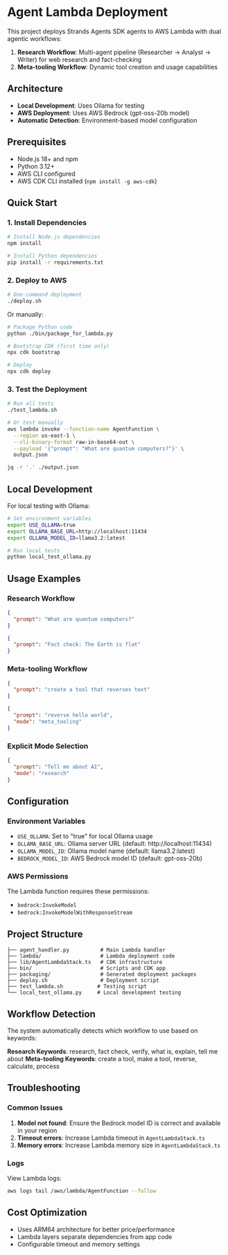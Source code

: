 # Agent Lambda Deployment

This project deploys Strands Agents SDK agents to AWS Lambda with dual agentic workflows:

1. **Research Workflow**: Multi-agent pipeline (Researcher → Analyst → Writer) for web research and fact-checking
2. **Meta-tooling Workflow**: Dynamic tool creation and usage capabilities

## Architecture

- **Local Development**: Uses Ollama for testing
- **AWS Deployment**: Uses AWS Bedrock (gpt-oss-20b model)
- **Automatic Detection**: Environment-based model configuration

## Prerequisites

- Node.js 18+ and npm
- Python 3.12+
- AWS CLI configured
- AWS CDK CLI installed (`npm install -g aws-cdk`)

## Quick Start

### 1. Install Dependencies

```bash
# Install Node.js dependencies
npm install

# Install Python dependencies
pip install -r requirements.txt
```

### 2. Deploy to AWS

```bash
# One-command deployment
./deploy.sh
```

Or manually:

```bash
# Package Python code
python ./bin/package_for_lambda.py

# Bootstrap CDK (first time only)
npx cdk bootstrap

# Deploy
npx cdk deploy
```

### 3. Test the Deployment

```bash
# Run all tests
./test_lambda.sh

# Or test manually
aws lambda invoke --function-name AgentFunction \
  --region us-east-1 \
  --cli-binary-format raw-in-base64-out \
  --payload '{"prompt": "What are quantum computers?"}' \
  output.json

jq -r '.' ./output.json
```

## Local Development

For local testing with Ollama:

```bash
# Set environment variables
export USE_OLLAMA=true
export OLLAMA_BASE_URL=http://localhost:11434
export OLLAMA_MODEL_ID=llama3.2:latest

# Run local tests
python local_test_ollama.py
```

## Usage Examples

### Research Workflow

```json
{
  "prompt": "What are quantum computers?"
}
```

```json
{
  "prompt": "Fact check: The Earth is flat"
}
```

### Meta-tooling Workflow

```json
{
  "prompt": "create a tool that reverses text"
}
```

```json
{
  "prompt": "reverse hello world",
  "mode": "meta_tooling"
}
```

### Explicit Mode Selection

```json
{
  "prompt": "Tell me about AI",
  "mode": "research"
}
```

## Configuration

### Environment Variables

- `USE_OLLAMA`: Set to "true" for local Ollama usage
- `OLLAMA_BASE_URL`: Ollama server URL (default: http://localhost:11434)
- `OLLAMA_MODEL_ID`: Ollama model name (default: llama3.2:latest)
- `BEDROCK_MODEL_ID`: AWS Bedrock model ID (default: gpt-oss-20b)

### AWS Permissions

The Lambda function requires these permissions:
- `bedrock:InvokeModel`
- `bedrock:InvokeModelWithResponseStream`

## Project Structure

```
├── agent_handler.py          # Main Lambda handler
├── lambda/                   # Lambda deployment code
├── lib/AgentLambdaStack.ts   # CDK infrastructure
├── bin/                      # Scripts and CDK app
├── packaging/                # Generated deployment packages
├── deploy.sh                 # Deployment script
├── test_lambda.sh           # Testing script
└── local_test_ollama.py     # Local development testing
```

## Workflow Detection

The system automatically detects which workflow to use based on keywords:

**Research Keywords**: research, fact check, verify, what is, explain, tell me about
**Meta-tooling Keywords**: create a tool, make a tool, reverse, calculate, process

## Troubleshooting

### Common Issues

1. **Model not found**: Ensure the Bedrock model ID is correct and available in your region
2. **Timeout errors**: Increase Lambda timeout in `AgentLambdaStack.ts`
3. **Memory errors**: Increase Lambda memory size in `AgentLambdaStack.ts`

### Logs

View Lambda logs:
```bash
aws logs tail /aws/lambda/AgentFunction --follow
```

## Cost Optimization

- Uses ARM64 architecture for better price/performance
- Lambda layers separate dependencies from app code
- Configurable timeout and memory settings